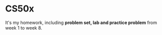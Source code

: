 # CS50x
It's my homework, including **problem set, lab and practice problem** from week 1 to week 8.
